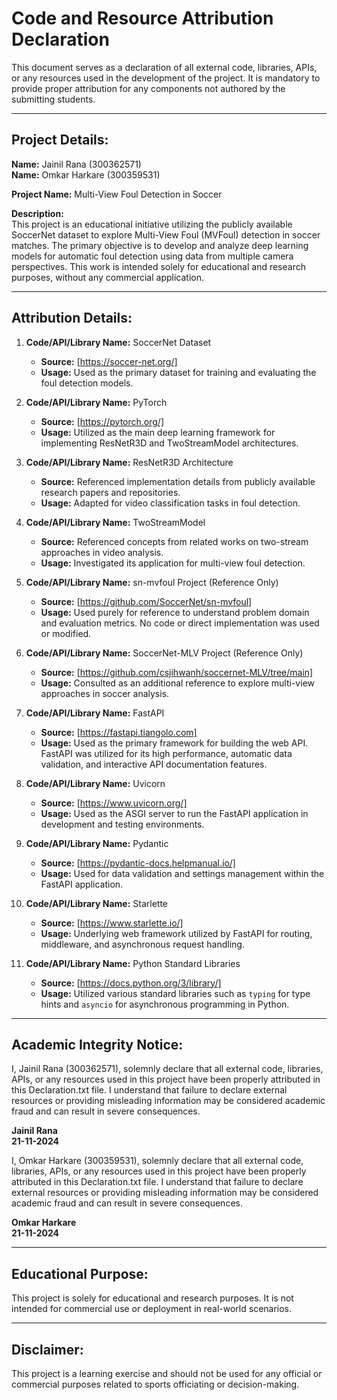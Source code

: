 # Code and Resource Attribution Declaration

This document serves as a declaration of all external code, libraries, APIs, or any resources used in the development of the project. It is mandatory to provide proper attribution for any components not authored by the submitting students.

---

## Project Details:
**Name:** Jainil Rana (300362571)  
**Name:** Omkar Harkare (300359531)  

**Project Name:** Multi-View Foul Detection in Soccer  

**Description:**  
This project is an educational initiative utilizing the publicly available SoccerNet dataset to explore Multi-View Foul (MVFoul) detection in soccer matches. The primary objective is to develop and analyze deep learning models for automatic foul detection using data from multiple camera perspectives. This work is intended solely for educational and research purposes, without any commercial application.

---

## Attribution Details:

1. **Code/API/Library Name:** SoccerNet Dataset  
   - **Source:** [https://soccer-net.org/]  
   - **Usage:** Used as the primary dataset for training and evaluating the foul detection models.

2. **Code/API/Library Name:** PyTorch  
   - **Source:** [https://pytorch.org/]  
   - **Usage:** Utilized as the main deep learning framework for implementing ResNetR3D and TwoStreamModel architectures.

3. **Code/API/Library Name:** ResNetR3D Architecture  
   - **Source:** Referenced implementation details from publicly available research papers and repositories.  
   - **Usage:** Adapted for video classification tasks in foul detection.

4. **Code/API/Library Name:** TwoStreamModel  
   - **Source:** Referenced concepts from related works on two-stream approaches in video analysis.  
   - **Usage:** Investigated its application for multi-view foul detection.

5. **Code/API/Library Name:** sn-mvfoul Project (Reference Only)  
   - **Source:** [https://github.com/SoccerNet/sn-mvfoul]  
   - **Usage:** Used purely for reference to understand problem domain and evaluation metrics. No code or direct implementation was used or modified.

6. **Code/API/Library Name:** SoccerNet-MLV Project (Reference Only)  
   - **Source:** [https://github.com/csjihwanh/soccernet-MLV/tree/main]  
   - **Usage:** Consulted as an additional reference to explore multi-view approaches in soccer analysis.

7. **Code/API/Library Name:** FastAPI  
   - **Source:** [https://fastapi.tiangolo.com]  
   - **Usage:** Used as the primary framework for building the web API. FastAPI was utilized for its high performance, automatic data validation, and interactive API documentation features.

8. **Code/API/Library Name:** Uvicorn  
   - **Source:** [https://www.uvicorn.org/]  
   - **Usage:** Used as the ASGI server to run the FastAPI application in development and testing environments.

9. **Code/API/Library Name:** Pydantic  
   - **Source:** [https://pydantic-docs.helpmanual.io/]  
   - **Usage:** Used for data validation and settings management within the FastAPI application.

10. **Code/API/Library Name:** Starlette  
    - **Source:** [https://www.starlette.io/]  
    - **Usage:** Underlying web framework utilized by FastAPI for routing, middleware, and asynchronous request handling.

11. **Code/API/Library Name:** Python Standard Libraries  
    - **Source:** [https://docs.python.org/3/library/]  
    - **Usage:** Utilized various standard libraries such as `typing` for type hints and `asyncio` for asynchronous programming in Python.

---

## Academic Integrity Notice:

I, Jainil Rana (300362571), solemnly declare that all external code, libraries, APIs, or any resources used in this project have been properly attributed in this Declaration.txt file. I understand that failure to declare external resources or providing misleading information may be considered academic fraud and can result in severe consequences.  

**Jainil Rana**  
**21-11-2024**  

I, Omkar Harkare (300359531), solemnly declare that all external code, libraries, APIs, or any resources used in this project have been properly attributed in this Declaration.txt file. I understand that failure to declare external resources or providing misleading information may be considered academic fraud and can result in severe consequences.  

**Omkar Harkare**  
**21-11-2024**

---

## Educational Purpose:
This project is solely for educational and research purposes. It is not intended for commercial use or deployment in real-world scenarios.

---

## Disclaimer:
This project is a learning exercise and should not be used for any official or commercial purposes related to sports officiating or decision-making.
